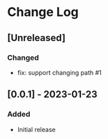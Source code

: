 # Change Log

## [Unreleased]
### Changed
- fix: support changing path #1

## [0.0.1] - 2023-01-23
### Added
- Initial release
